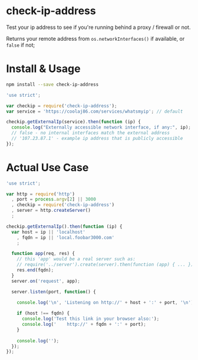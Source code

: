# check-ip-address

Test your ip address to see if you're running behind a proxy / firewall or not.

Returns your remote address from `os.networkInterfaces()` if available, or `false` if not;

Install & Usage
======

```bash
npm install --save check-ip-address
```

```javascript
'use strict';

var checkip = require('check-ip-address');
var service = 'https://coolaj86.com/services/whatsmyip'; // default

checkip.getExternalIp(service).then(function (ip) {
  console.log("Externally accessible network interface, if any:", ip);
  // false - no internal interfaces match the external address
  // '107.23.87.1' - example ip address that is publicly accessible
});
```

Actual Use Case
======

```javascript
'use strict';

var http = require('http')
  , port = process.argv[2] || 3000
  , checkip = require('check-ip-address')
  , server = http.createServer()
  ;

checkip.getExternalIp().then(function (ip) {
  var host = ip || 'localhost'
    , fqdn = ip || 'local.foobar3000.com'
    ;

  function app(req, res) {
    // this 'app' would be a real server such as:
    // require('../server').create(server).then(function (app) { ... });
    res.end(fqdn);
  }
  server.on('request', app);

  server.listen(port, function() {

    console.log('\n', 'Listening on http://' + host + ':' + port, '\n');
    
    if (host !== fqdn) {
      console.log('Test this link in your browser also:');
      console.log('    http://' + fqdn + ':' + port);
    }
    
    console.log('');
  });
});
```
